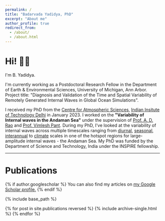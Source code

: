 ```yaml
---
permalink: /
title: "Badarvada Yadidya, PhD"
excerpt: "About me"
author_profile: true
redirect_from: 
  - /about/
  - /about.html
---
```


# Hi! 👋🏽

I'm B. Yadidya.

I'm currently working as a Postdoctoral Research Fellow in the Department of Earth \& Environmental Sciences, University of Michigan, Ann Arbor. 
Project title: "Diagnosis and Validation of the Time and Spatial Variability of Remotely Generated Internal Waves in Global Ocean Simulations".



I received my PhD from the [Centre for Atmospheric Sciences](https://cas.iitd.ac.in/), [Indian Insitute of Technology Delhi](https://home.iitd.ac.in/) in January 2023.
I worked on the **"Variability of Internal waves in the Andaman Sea"** under the supervision of [Prof. A. D. Rao](https://web.iitd.ac.in/~adrao/) and [Prof. Vimlesh Pant](https://web.iitd.ac.in/~vimlesh/).
During my PhD, I've looked at the variability of internal waves across multiple timescales ranging from [diurnal](https://www.nature.com/articles/s41598-021-90426-w), [seasonal](https://agupubs.onlinelibrary.wiley.com/doi/10.1029/2021JC018321), [interannual](https://www.nature.com/articles/s41598-022-15301-8) to [climate](https://www.nature.com/articles/s43247-022-00574-8) scales in one of the hotspot regions for large-amplitude internal waves - the Andaman Sea. 
My PhD was funded by the Department of Science and Technology, India under the INSPIRE fellowship. 

<!-- --- -->
<!-- <span style="color:red"> **I'm currently looking for a post-doc position** </span> -->


---

# Publications

{% if author.googlescholar %}
  You can also find my articles on <u><a href="{{author.googlescholar}}">my Google Scholar profile</a>.</u>
{% endif %}

{% include base_path %}

{% for post in site.publications reversed %}
  {% include archive-single.html %}
{% endfor %}